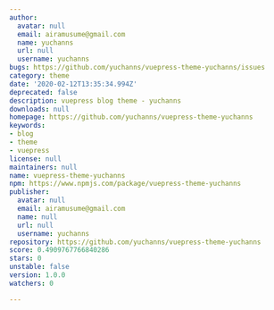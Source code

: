 ```yaml
---
author:
  avatar: null
  email: airamusume@gmail.com
  name: yuchanns
  url: null
  username: yuchanns
bugs: https://github.com/yuchanns/vuepress-theme-yuchanns/issues
category: theme
date: '2020-02-12T13:35:34.994Z'
deprecated: false
description: vuepress blog theme - yuchanns
downloads: null
homepage: https://github.com/yuchanns/vuepress-theme-yuchanns
keywords:
- blog
- theme
- vuepress
license: null
maintainers: null
name: vuepress-theme-yuchanns
npm: https://www.npmjs.com/package/vuepress-theme-yuchanns
publisher:
  avatar: null
  email: airamusume@gmail.com
  name: null
  url: null
  username: yuchanns
repository: https://github.com/yuchanns/vuepress-theme-yuchanns
score: 0.4909767766840286
stars: 0
unstable: false
version: 1.0.0
watchers: 0

---
```


